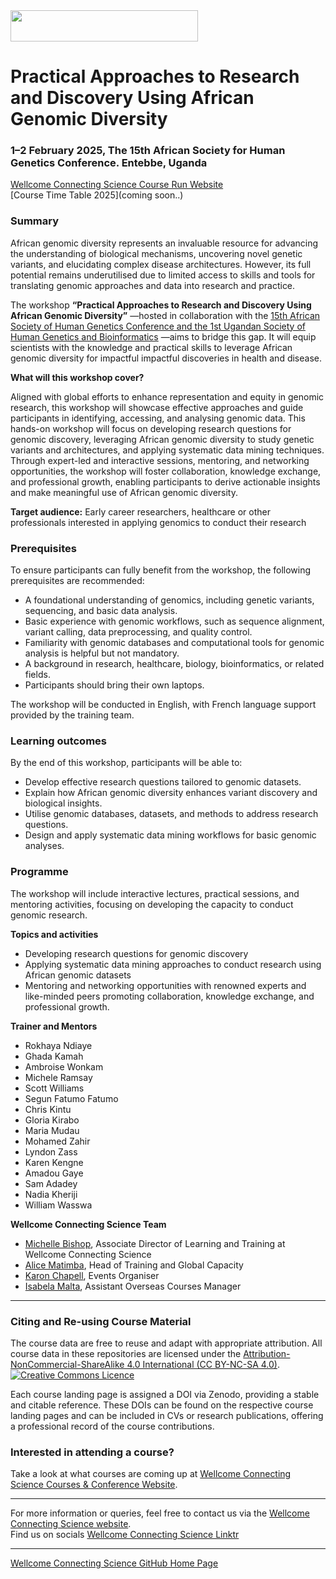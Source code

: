 <img src="https://coursesandconferences.wellcomeconnectingscience.org/wp-content/themes/wcc_courses_and_conferences/dist/assets/svg/logo.svg" width="300" height="50"> 

# Practical Approaches to Research and Discovery Using African Genomic Diversity

### 1–2 February 2025, The 15th African Society for Human Genetics Conference. Entebbe, Uganda

[Wellcome Connecting Science Course Run Website](https://coursesandconferences.wellcomeconnectingscience.org/our-events/global-training/) <br /> 
[Course Time Table 2025](coming soon..) <br /> 

### Summary

African genomic diversity represents an invaluable resource for advancing the understanding of biological mechanisms, uncovering novel genetic variants, and elucidating complex disease architectures. However, its full potential remains underutilised due to limited access to skills and tools for translating genomic approaches and data into research and practice.

The workshop **“Practical Approaches to Research and Discovery Using African Genomic Diversity”** —hosted in collaboration with the [15th African Society of Human Genetics Conference and the 1st Ugandan Society of Human Genetics and Bioinformatics](https://afshg2025.org/) —aims to bridge this gap. It will equip scientists with the knowledge and practical skills to leverage African genomic diversity for impactful impactful discoveries in health and disease.

**What will this workshop cover?**

Aligned with global efforts to enhance representation and equity in genomic research, this workshop will showcase effective approaches and guide participants in identifying, accessing, and analysing genomic data. This hands-on workshop will focus on developing research questions for genomic discovery, leveraging African genomic diversity to study genetic variants and architectures, and applying systematic data mining techniques. Through expert-led and interactive sessions, mentoring, and networking opportunities, the workshop will foster collaboration, knowledge exchange, and professional growth, enabling participants to derive actionable insights and make meaningful use of African genomic diversity.

**Target audience:** Early career researchers, healthcare or other professionals interested in applying genomics to conduct their research

### Prerequisites

To ensure participants can fully benefit from the workshop, the following prerequisites are recommended:

- A foundational understanding of genomics, including genetic variants, sequencing, and basic data analysis.
- Basic experience with genomic workflows, such as sequence alignment, variant calling, data preprocessing, and quality control.
- Familiarity with genomic databases and computational tools for genomic analysis is helpful but not mandatory.
- A background in research, healthcare, biology, bioinformatics, or related fields.
- Participants should bring their own laptops.

The workshop will be conducted in English, with French language support provided by the training team.

### Learning outcomes

By the end of this workshop, participants will be able to:

- Develop effective research questions tailored to genomic datasets.
- Explain how African genomic diversity enhances variant discovery and biological insights.
- Utilise genomic databases, datasets, and methods to address research questions.
- Design and apply systematic data mining workflows for basic genomic analyses.

### Programme
The workshop will include interactive lectures, practical sessions, and mentoring activities, focusing on developing the capacity to conduct genomic research.

**Topics and activities**

- Developing research questions for genomic discovery 
- Applying systematic data mining approaches to conduct research using African genomic datasets
- Mentoring and networking opportunities with renowned experts and like-minded peers promoting collaboration, knowledge exchange, and professional growth.

**Trainer and Mentors**      

- Rokhaya Ndiaye
- Ghada Kamah
- Ambroise Wonkam
- Michele Ramsay
- Scott Williams
- Segun Fatumo Fatumo
- Chris Kintu
- Gloria Kirabo
- Maria Mudau
- Mohamed Zahir
- Lyndon Zass
- Karen Kengne
- Amadou Gaye
- Sam Adadey
- Nadia Kheriji
- William Wasswa

**Wellcome Connecting Science Team**

- [Michelle Bishop](https://www.wellcomeconnectingscience.org/person/bishop-michelle/#), Associate Director of Learning and Training at Wellcome Connecting Science
- [Alice Matimba](https://uk.linkedin.com/in/alice-matimba-8805177), Head of Training and Global Capacity
- [Karon Chapell](https://www.wellcomeconnectingscience.org/person/chappell-karon/), Events Organiser
- [Isabela Malta](https://www.wellcomeconnectingscience.org/person/malta-isabela/), Assistant Overseas Courses Manager

******

### Citing and Re-using Course Material

The course data are free to reuse and adapt with appropriate attribution. All course data in these repositories are licensed under the <a rel="license" href="https://creativecommons.org/licenses/by-nc-sa/4.0/">Attribution-NonCommercial-ShareAlike 4.0 International (CC BY-NC-SA 4.0)</a>. <a rel="license" href="http://creativecommons.org/licenses/by/4.0/"><img alt="Creative Commons Licence" style="border-width:0" src="https://i.creativecommons.org/l/by-nc-sa/4.0/88x31.png" /></a><br /> 

Each course landing page is assigned a DOI via Zenodo, providing a stable and citable reference. These DOIs can be found on the respective course landing pages and can be included in CVs or research publications, offering a professional record of the course contributions.

### Interested in attending a course?

Take a look at what courses are coming up at [Wellcome Connecting Science Courses & Conference Website](https://coursesandconferences.wellcomeconnectingscience.org/our-events/).

---

For more information or queries, feel free to contact us via the [Wellcome Connecting Science website](https://coursesandconferences.wellcomeconnectingscience.org).<br /> 
Find us on socials [Wellcome Connecting Science Linktr](https://linktr.ee/eventswcs)

---

[Wellcome Connecting Science GitHub Home Page](https://github.com/WCSCourses) <br /> 
